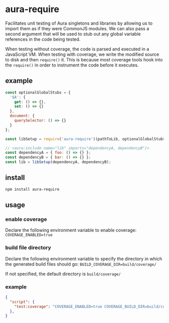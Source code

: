 # aura-require

Facilitates unit testing of Aura singletons and libraries by allowing us to
import them as if they were CommonJS modules. We can also pass a second
argument that will be used to stub out any global variable references in the
code being tested.

When testing without coverage, the code is parsed and executed in a JavaScript
VM. When testing with coverage, we write the modified source to disk and then
`require()` it. This is because most coverage tools hook into the `require()`
in order to instrument the code before it executes.

## example

```js
const optionalGlobalStubs = {
  '$A': {
    get: () => {},
    set: () => {}
  },
  document: {
    querySelector: () => {}
  }
};

const libSetup = require('aura-require')(pathToLib, optionalGlobalStubs);

// <aura:include name="lib" imports="dependencyA, dependencyB"/>
const dependencyA = { foo: () => {} };
const dependencyB = { bar: () => {} };
const lib = libSetup(dependencyA, dependencyB);
```

## install

```sh
npm install aura-require
```

## usage

### enable coverage

Declare the following environment variable to enable coverage:
`COVERAGE_ENABLED=true`

### build file directory

Declare the following environment variable to specify the directory in which
the generated build files should go: `BUILD_COVERAGE_DIR=build/coverage/`

If not specified, the default directory is `build/coverage/`

### example

```json
{
  "script": {
    "test:coverage": "COVERAGE_ENABLED=true COVERAGE_BUILD_DIR=build/coverage/ tap --coverage src/test/unit/**/*.js"
  },
}
```
